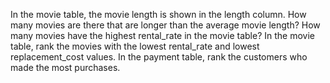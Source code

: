 In the movie table, the movie length is shown in the length column. How many movies are there that are longer than the average movie length?
How many movies have the highest rental_rate in the movie table?
In the movie table, rank the movies with the lowest rental_rate and lowest replacement_cost values.
In the payment table, rank the customers who made the most purchases.
